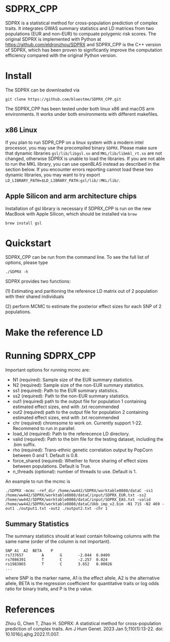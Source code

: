 # SDPRX_CPP
SDPRX is a statistical method for cross-population prediction of complex traits. It integrates GWAS summary statistics and LD matrices from two populations (EUR and non-EUR) to compuate polygenic risk scores. The original SDPRX is implemented with Python at https://github.com/eldronzhou/SDPRX and SDPRX_CPP is the C++ version of SDPRX, which has been proven to significantly improve the computation efficiency compared with the original Python version.

# Install

The SDPRX can be downloaded via
```
git clone https://github.com/bluestme/SDPRX_CPP.git
```
The SDPRX_CPP has been tested under both linux x86 and macOS arm environments. It works under both environments with different makefiles.
## x86 Linux 
If you plan to run SDPR_CPP on a linux system with a modern intel processor, you may use the precompiled binary `SDPRX`. Please make sure that dynamic libraries `gsl/lib/libgsl.so` and `MKL/lib/libmkl_rt.so` are not changed, otherwise SDPRX is unable to load the libraries. If you are not able to run the MKL library, you can use openBLAS instead as described in the section below. If you encounter errors reporting cannot load these two dynamic libraries, you may want to try export `LD_LIBRARY_PATH=$LD_LIBRARY_PATH:gsl/lib/:MKL/lib/`.

## Apple Silicon and arm architecture chips
Installation of gsl library is necessary if SDPRX_CPP is run on the new MacBook with Apple Silicon, which should be installed via `brew`
```
brew install gsl
```

# Quickstart
SDPRX_CPP can be run from the command line. To see the full list of options, please type
```
./SDPRX -h
```
SDPRX provides two functions: 

(1) Estimating and paritioning the reference LD matrix out of 2 population with their shared individuals

(2) perform MCMC to estimate the posterior effect sizes for each SNP of 2 populations. 


# Make the reference LD

# Running SDPRX_CPP
Important options for running mcmc are:
- N1 (required): Sample size of the EUR summary statistics.
- N2 (required): Sample size of the non-EUR summary statistics.
- ss1 (required): Path to the EUR summary statistics.
- ss2 (required): Path to the non-EUR summary statistics.
- out1 (required) path to the output file for population 1 containing estimated effect sizes, end with .txt recommended
- out2 (required) path to the output file for population 2 containing estimated effect sizes, end with .txt recommended
- chr (required) chromsome to work on. Currently support 1-22. Recommend to run in parallel.
- load_ld (required): Path to the referecence LD directory.
- valid (required): Path to the bim file for the testing dataset, including the .bim suffix.
- rho (required): Trans-ethnic genetic correlation output by PopCorn between 0 and 1. Default is 0.8.
- force_shared (required): Whether to force sharing of effect sizes between populations. Default is True.
- n_threads (optional): number of threads to use. Default is 1.

An example to run the mcmc is
```
./SDPRX -mcmc -ref_dir /home/ww442/SDPRX/worktable0808/dataC -ss1 /home/ww442/SDPRX/worktable0808/dataC/input/SDPRX_EUR.txt -ss2 /home/ww442/SDPRX/worktable0808/dataC/input/SDPRX_EAS.txt -valid /home/ww442/SDPRX/worktable0808/dataC/Ukb_imp_v2.bim -N1 715 -N2 469 -out1 ./output1.txt -out2 ./output2.txt -chr 1
```

## Summary Statistics
The summary statistics should at least contain following columns with the same name (order of the column is not important).
```
SNP	A1	A2	BETA	P
rs737657        A       G       -2.044  0.0409
rs7086391       T       C       -2.257  0.024
rs1983865       T       C       3.652   0.00026
...
```
where SNP is the marker name, A1 is the effect allele, A2 is the alternative allele, BETA is the regression coefficient for quantitative traits or log odds ratio for binary traits, and P is the p value.

# References
Zhou G, Chen T, Zhao H. SDPRX: A statistical method for cross-population prediction of complex traits. Am J Hum Genet. 2023 Jan 5;110(1):13-22. doi: 10.1016/j.ajhg.2022.11.007.
